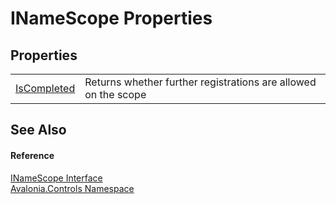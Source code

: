 # INameScope Properties




## Properties
<table>
<tr>
<td><a href="P_Avalonia_Controls_INameScope_IsCompleted">IsCompleted</a></td>
<td>Returns whether further registrations are allowed on the scope</td>
</tr>
</table>

## See Also


#### Reference
<a href="T_Avalonia_Controls_INameScope">INameScope Interface</a>  
<a href="N_Avalonia_Controls">Avalonia.Controls Namespace</a>  

